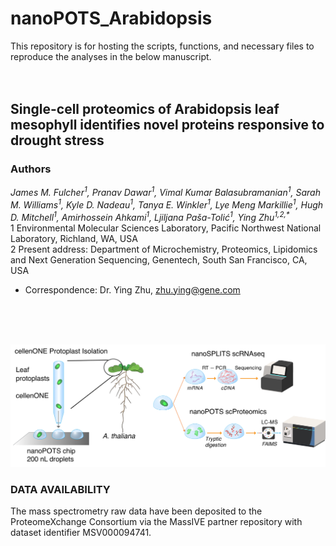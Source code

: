 # nanoPOTS_Arabidopsis
This repository is for hosting the scripts, functions, and necessary files to reproduce the analyses in the below manuscript.
<br>
<br>
<br>

## Single-cell proteomics of Arabidopsis leaf mesophyll identifies novel proteins responsive to drought stress
### Authors
_James M. Fulcher<sup>1</sup>, Pranav Dawar<sup>1</sup>, Vimal Kumar Balasubramanian<sup>1</sup>, Sarah M. Williams<sup>1</sup>, Kyle D. Nadeau<sup>1</sup>, Tanya E. Winkler<sup>1</sup>, Lye Meng Markillie<sup>1</sup>, Hugh D. Mitchell<sup>1</sup>, Amirhossein Ahkami<sup>1</sup>, Ljiljana Paša-Tolić<sup>1</sup>, Ying Zhu<sup>1,2,*</sup>_
<br>
1	Environmental Molecular Sciences Laboratory, Pacific Northwest National Laboratory, Richland, WA, USA
<br>
2	Present address: Department of Microchemistry, Proteomics, Lipidomics and Next Generation Sequencing, Genentech, South San Francisco, CA, USA
* Correspondence: Dr. Ying Zhu, zhu.ying@gene.com 
<br>
<br>
<br>

![alt text](https://github.com/Cajun-data/nanoPOTS_Arabidopsis/blob/main/Scheme1.png)

### DATA AVAILABILITY
The mass spectrometry raw data have been deposited to the ProteomeXchange Consortium via the MassIVE partner repository with dataset identifier MSV000094741. 
